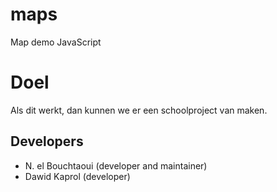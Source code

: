 # maps
Map demo JavaScript


# Doel
Als dit werkt, dan kunnen we er een schoolproject van maken.

## Developers
- N. el Bouchtaoui (developer and maintainer)
- Dawid Kaprol (developer)
